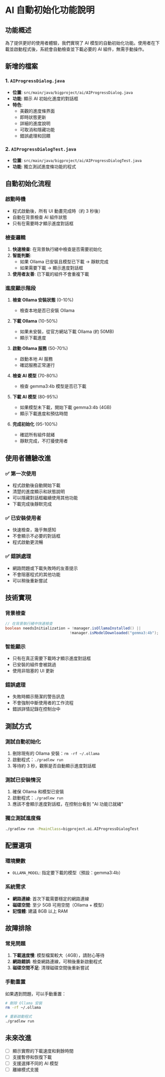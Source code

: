 # AI 自動初始化功能說明

## 功能概述

為了提供更好的使用者體驗，我們實現了 AI 模型的自動初始化功能。使用者在下載並啟動程式後，系統會自動檢查並下載必要的 AI 組件，無需手動操作。

## 新增的檔案

### 1. `AIProgressDialog.java`
- **位置**: `src/main/java/bigproject/ai/AIProgressDialog.java`
- **功能**: 顯示 AI 初始化進度的對話框
- **特色**:
  - 美觀的進度條界面
  - 即時狀態更新
  - 詳細的進度說明
  - 可取消和隱藏功能
  - 錯誤處理和回饋

### 2. `AIProgressDialogTest.java`
- **位置**: `src/main/java/bigproject/ai/AIProgressDialogTest.java`
- **功能**: 獨立測試進度條功能的程式

## 自動初始化流程

### 啟動時機
- 程式啟動後，所有 UI 動畫完成時（約 3 秒後）
- 自動在背景檢查 AI 組件狀態
- 只有在需要時才顯示進度對話框

### 檢查邏輯
1. **快速檢查**: 在背景執行緒中檢查是否需要初始化
2. **智能判斷**: 
   - 如果 Ollama 已安裝且模型已下載 → 靜默完成
   - 如果需要下載 → 顯示進度對話框
3. **使用者友善**: 已下載的組件不會重複下載

### 進度顯示階段

1. **檢查 Ollama 安裝狀態** (0-10%)
   - 檢查本地是否已安裝 Ollama

2. **下載 Ollama** (10-50%)
   - 如果未安裝，從官方網站下載 Ollama (約 50MB)
   - 顯示下載進度

3. **啟動 Ollama 服務** (50-70%)
   - 啟動本地 AI 服務
   - 確認服務正常運行

4. **檢查 AI 模型** (70-80%)
   - 檢查 gemma3:4b 模型是否已下載

5. **下載 AI 模型** (80-95%)
   - 如果模型未下載，開始下載 gemma3:4b (4GB)
   - 顯示下載進度和預估時間

6. **完成初始化** (95-100%)
   - 確認所有組件就緒
   - 靜默完成，不打擾使用者

## 使用者體驗改進

### ✅ **第一次使用**
- 程式啟動後自動開始下載
- 清楚的進度顯示和狀態說明
- 可以隱藏對話框繼續使用其他功能
- 下載完成後靜默完成

### ✅ **已安裝使用者**
- 快速檢查，幾乎無感知
- 不會顯示不必要的對話框
- 程式啟動更流暢

### ✅ **錯誤處理**
- 網路問題或下載失敗時的友善提示
- 不會阻塞程式的其他功能
- 可以稍後重新嘗試

## 技術實現

### 背景檢查
```java
// 在背景執行緒中快速檢查
boolean needsInitialization = !manager.isOllamaInstalled() || 
                             !manager.isModelDownloaded("gemma3:4b");
```

### 智能顯示
- 只有在真正需要下載時才顯示進度對話框
- 已安裝的組件會被跳過
- 使用非阻塞的 UI 更新

### 錯誤處理
- 失敗時顯示簡潔的警告訊息
- 不會強制中斷使用者的工作流程
- 錯誤詳情記錄在控制台中

## 測試方式

### 測試自動初始化
1. 刪除現有的 Ollama 安裝：`rm -rf ~/.ollama`
2. 啟動程式：`./gradlew run`
3. 等待約 3 秒，觀察是否自動顯示進度對話框

### 測試已安裝情況
1. 確保 Ollama 和模型已安裝
2. 啟動程式：`./gradlew run`
3. 應該不會顯示進度對話框，在控制台看到 "AI 功能已就緒"

### 獨立測試進度條
```bash
./gradlew run -PmainClass=bigproject.ai.AIProgressDialogTest
```

## 配置選項

### 環境變數
- `OLLAMA_MODEL`: 指定要下載的模型（預設：gemma3:4b）

### 系統需求
- **網路連線**: 首次下載需要穩定的網路連線
- **磁碟空間**: 至少 5GB 可用空間（Ollama + 模型）
- **記憶體**: 建議 8GB 以上 RAM

## 故障排除

### 常見問題
1. **下載速度慢**: 模型檔案較大（4GB），請耐心等待
2. **網路錯誤**: 檢查網路連線，可稍後重新啟動程式
3. **磁碟空間不足**: 清理磁碟空間後重新嘗試

### 手動重置
如果遇到問題，可以手動重置：
```bash
# 刪除 Ollama 安裝
rm -rf ~/.ollama

# 重新啟動程式
./gradlew run
```

## 未來改進

- [ ] 顯示實際的下載速度和剩餘時間
- [ ] 支援暫停和恢復下載
- [ ] 支援選擇不同的 AI 模型
- [ ] 離線模式支援 